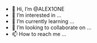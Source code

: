 - 👋 Hi, I’m @ALEX1ONE
- 👀 I’m interested in ...
- 🌱 I’m currently learning ...
- 💞️ I’m looking to collaborate on ...
- 📫 How to reach me ...

<!---
ALEX1ONE/ALEX1ONE is a ✨ special ✨ repository because its `README.md` (this file) appears on your GitHub profile.
You can click the Preview link to take a look at your changes.
--->
